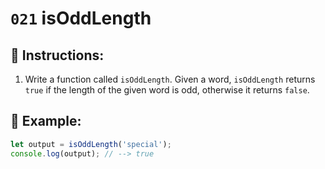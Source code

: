 # `021` isOddLength

## 📝 Instructions:

1. Write a function called `isOddLength`. Given a word, `isOddLength` returns `true` if the length of the given word is odd, otherwise it returns `false`.

## 📎 Example:

```Javascript
let output = isOddLength('special');
console.log(output); // --> true
```

